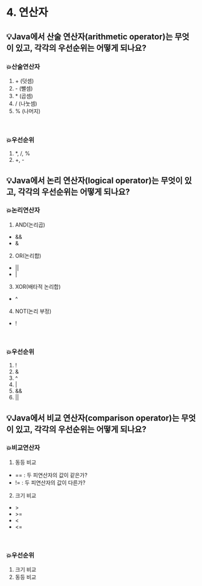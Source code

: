 # 4. 연산자
## **💡Java에서 산술 연산자(arithmetic operator)는 무엇이 있고, 각각의 우선순위는 어떻게 되나요?**

### **💥산술연산자**
1. \+ (덧셈)
2. \- (뺄셈)
3. \* (곱셈)
4. / (나눗셈)
5. % (나머지)

<br>

### **💥우선순위**
1. \*, /, %
2. \+, -


## **💡Java에서 논리 연산자(logical operator)는 무엇이 있고, 각각의 우선순위는 어떻게 되나요?**
### **💥논리연산자**
1. AND(논리곱)
- && 
- &

2. OR(논리합)
- ||
- |

3. XOR(배타적 논리합)
- ^

4. NOT(논리 부정)
- !

<br>

### **💥우선순위**
1. !
2. &
3. ^
4. |
5. &&
6. ||

## **💡Java에서 비교 연산자(comparison operator)는 무엇이 있고, 각각의 우선순위는 어떻게 되나요?**
### **💥비교연산자**
1. 동등 비교
- == : 두 피연산자의 값이 같은가?
- != : 두 피연산자의 값이 다른가?

2. 크기 비교
- \>
- \>=
- <
- <=

<br>

### **💥우선순위**
1. 크기 비교
2. 동등 비교